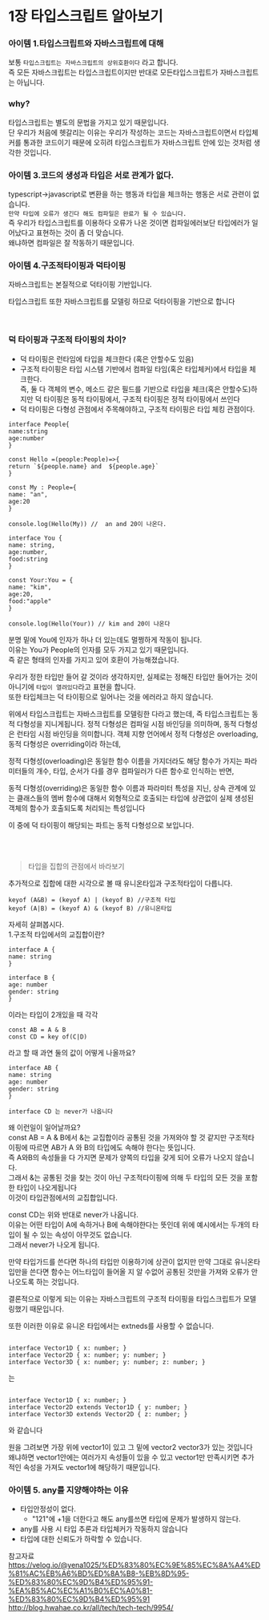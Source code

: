 # 1장 타입스크립트 알아보기

### 아이템 1.타입스크립트와 자바스크립트에 대해

보통 `타입스크립트는 자바스크립트의 상위호환이다` 라고 합니다.</br>
즉 모든 자바스크립트는 타입스크립트이지만 반대로 모든타입스크립트가 자바스크립트는 아닙니다.

### why?

타입스크립트는 별도의 문법을 가지고 있기 때문입니다.<br/>
단 우리가 처음에 헷갈리는 이유는 우리가 작성하는 코드는 자바스크립트이면서 타입체커를 통과한 코드이기 때문에 오히려 타입스크립트가 자바스크립트 안에 있는 것처럼 생각한 것입니다.

### 아이템 3.코드의 생성과 타입은 서로 관계가 없다.

typescript->javascript로 변환을 하는 행동과 타입을 체크하는 행동은 서로 관련이 없습니다.<br/>
`만약 타입에 오류가 생긴다 해도 컴파일은 완료가 될 수 있습니다.`<br/>
즉 우리가 타입스크립트를 이용하다 오류가 나온 것이면 컴파일에러보단 타입에러가 일어났다고 표현하는 것이 좀 더 맞습니다.</br> 왜냐하면 컴파일은 잘 작동하기 때문입니다.

### 아이템 4.구조적타이핑과 덕타이핑

자바스크립트는 본질적으로 덕타이핑 기반입니다.</br>

타입스크립트 또한 자바스크립트를 모델링 하므로 덕타이핑을 기반으로 합니다

 </br>

### 덕 타이핑과 구조적 타이핑의 차이?

- 덕 타이핑은 런타임에 타입을 체크한다 (혹은 안할수도 있음)
- 구조적 타이핑은 타입 시스템 기반에서 컴파일 타임(혹은 타입체커)에서 타입을 체크한다.</br>
  즉, 둘 다 객체의 변수, 메소드 같은 필드를 기반으로 타입을 체크(혹은 안할수도)하지만 덕 타이핑은 동적 타이핑에서, 구조적 타이핑은 정적 타이핑에서 쓰인다
- 덕 타이핑은 다형성 관점에서 주목해야하고, 구조적 타이핑은 타입 체킹 관점이다.

```
interface People{
name:string
age:number
}

const Hello =(people:People)=>{
return `${people.name} and  ${people.age}`
}

const My : People={
name: "an",
age:20
}

console.log(Hello(My)) //  an and 20이 나온다.

```

```
interface You {
name: string,
age:number,
food:string
}

const Your:You = {
name: "kim",
age:20,
food:"apple"
}

console.log(Hello(Your)) // kim and 20이 나온다
```

분명 밑에 You에 인자가 하나 더 있는데도 멀쩡하게 작동이 됩니다.</br>
이유는 You가 People의 인자를 모두 가지고 있기 때문입니다.</br>
즉 같은 형태의 인자를 가지고 있어 호환이 가능해졌습니다.

우리가 정한 타입만 들어 갈 것이라 생각하지만, 실제로는 정해진 타입만 들어가는 것이 아니기에 `타입이 열려있다`라고 표현을 합니다.</br>
또한 타입체크는 덕 타이핑으로 일어나는 것을 에러라고 하지 않습니다.

위에서 타입스크립트는 자바스크립트를 모델링한 다라고 했는데, 즉 타입스크립트는 동적 다형성을 지니게됩니다.
정적 다형성은 컴파일 시점 바인딩을 의미하며, 동적 다형성은 런타임 시점 바인딩을 의미합니다.
객체 지향 언어에서 정적 다형성은 overloading, 동적 다형성은 overriding이라 하는데,

정적 다형성(overloading)은 동일한 함수 이름을 가지더라도 해당 함수가 가지는 파라
미터들의 개수, 타입, 순서가 다를 경우 컴파일러가 다른 함수로 인식하는 반면,

동적 다형성(overriding)은 동일한 함수 이름과 파라미터 특성을 지닌, 상속 관계에
있는 클래스들의 멤버 함수에 대해서 외형적으로 호출되는 타입에 상관없이 실제 생성된 객체의 함수가 호출되도록 처리되는 특성입니다

이 중에 덕 타이핑이 해당되는 파트는 동적 다형성으로 보입니다.

</br>
</br>

> 타입을 집합의 관점에서 바라보기

추가적으로 집합에 대한 시각으로 볼 때 유니온타입과 구조적타입이 다릅니다.

```
keyof (A&B) = (keyof A) | (keyof B) //구조적 타입
keyof (A|B) = (keyof A) & (keyof B) //유니온타입
```

자세히 살펴봅시다.</br> 1.구조적 타입에서의 교집합이란?

```
interface A {
name: string
}

interface B {
age: number
gender: string
}
```

이라는 타입이 2개있을 때
각각

```
const AB = A & B
const CD = key of(C|D)
```

라고 할 때 과연 둘의 값이 어떻게 나올까요?

```
interface AB {
name: string
age: number
gender: string
}

interface CD 는 never가 나옵니다
```

왜 이런일이 일어날까요?<br/>
const AB = A & B에서 &는 교집합이라 공통된 것을 가져와야 할 것 같지만 구조적타이핑에 따르면 AB가 A 와 B의 타입에도 속해야 한다는 뜻입니다.</br> 즉 A와B의 속성들을 다 가지면 문제가 양쪽의 타입을 갖게 되어 오류가 나오지 않습니다.</br> 그래서 &는 공통된 것을 찾는 것이 아닌 구조적타이핑에 의해 두 타입의 모든 것을 포함한 타입이 나오게됩니다</br>
이것이 타입관점에서의 교집합입니다.</br>

const CD는 위와 반대로 never가 나옵니다.</br> 이유는 어떤 타입이 A에 속하거나 B에 속해야한다는 뜻인데 위에 예시에서는 두개의 타입이 될 수 있는 속성이 아무것도 없습니다.</br>그래서 never가 나오게 됩니다.</br>

만약 타입가드를 쓴다면 하나의 타입만 이용하기에 상관이 없지만 만약 그대로 유니온타입만을 쓴다면 함수는 어느타입이 들어올 지 알 수없어 공통된 것만을 가져와 오류가 안나오도록 하는 것입니다.</br>

결론적으로 이렇게 되는 이유는 자바스크립트의 구조적 타이핑을 타입스크립트가 모델링했기 때문입니다.</br>

또한 이러한 이유로 유니온 타입에서는 extneds를 사용할 수 없습니다.</br>

```

interface Vector1D { x: number; }
interface Vector2D { x: number; y: number; }
interface Vector3D { x: number; y: number; z: number; }
```

는

```

interface Vector1D { x: number; }
interface Vector2D extends Vector1D { y: number; }
interface Vector3D extends Vector2D { z: number; }
```

와 같습니다

원을 그려보면 가장 위에 vector1이 있고 그 밑에 vector2 vector3가 있는 것입니다 왜냐하면 vector1안에는 여러가지 속성들이 있을 수 있고 vector1만 만족시키면 추가적인 속성을 가져도 vector1에 해당하기 때문입니다.

### 아이템 5. any를 지양해야하는 이유

- 타입안정성이 없다.
  - "121"에 +1을 더한다고 해도 any를쓰면 타입에 문제가 발생하지 않는다.
- any를 사용 시 타입 추론과 타입체커가 작동하지 않습니다
- 타입에 대한 신뢰도가 하락할 수 있습니다.

참고자료
<https://velog.io/@yena1025/%ED%83%80%EC%9E%85%EC%8A%A4%ED%81%AC%EB%A6%BD%ED%8A%B8-%EB%8D%95-%ED%83%80%EC%9D%B4%ED%95%91-%EA%B5%AC%EC%A1%B0%EC%A0%81-%ED%83%80%EC%9D%B4%ED%95%91>
<http://blog.hwahae.co.kr/all/tech/tech-tech/9954/>

